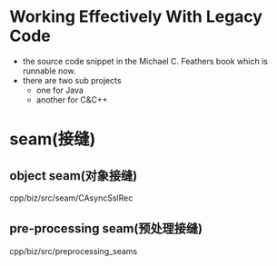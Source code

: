 # Working Effectively With Legacy Code
- the source code snippet in the Michael C. Feathers book which is runnable now.
- there are two sub projects  
    - one for Java
    - another for C&C++ 
    
    
# seam(接缝)
## object seam(对象接缝)
cpp/biz/src/seam/CAsyncSslRec
## pre-processing seam(预处理接缝)
cpp/biz/src/preprocessing_seams

